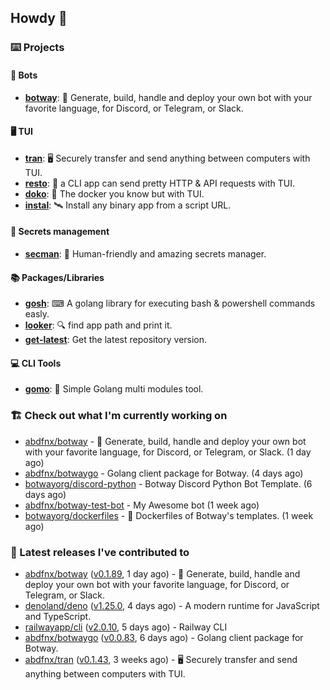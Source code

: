 ## Howdy 👋

### ⌨️ Projects

#### 🤖 Bots

- [**botway**](https://github.com/abdfnx/botway): 🤖 Generate, build, handle and deploy your own bot with your favorite language, for Discord, or Telegram, or Slack.

#### 🖥 TUI

- [**tran**](https://github.com/abdfnx/tran): 🖥 Securely transfer and send anything between computers with TUI.
- [**resto**](https://github.com/abdfnx/resto): 🔗 a CLI app can send pretty HTTP & API requests with TUI.
- [**doko**](https://github.com/abdfnx/doko): 🐳 The docker you know but with TUI.
- [**instal**](https://github.com/abdfnx/instal): 🛰️ Install any binary app from a script URL.

#### 🔐 Secrets management

- [**secman**](https://github.com/scmn-dev/secman): 👊 Human-friendly and amazing secrets manager.

#### 📚 Packages/Libraries

- [**gosh**](https://github.com/abdfnx/gosh): ⌨ A golang library for executing bash & powershell commands easly.
- [**looker**](https://github.com/abdfnx/looker): 🔍 find app path and print it.
- [**get-latest**](https://github.com/scmn-dev/get-latest): Get the latest repository version.

#### 💻 CLI Tools 

- [**gomo**](https://github.com/abdfnx/gomo): 📐 Simple Golang multi modules tool.

### 🏗️ Check out what I'm currently working on


- [abdfnx/botway](https://github.com/abdfnx/botway) - 🤖 Generate, build, handle and deploy your own bot with your favorite language, for Discord, or Telegram, or Slack. (1 day ago)
- [abdfnx/botwaygo](https://github.com/abdfnx/botwaygo) - Golang client package for Botway. (4 days ago)
- [botwayorg/discord-python](https://github.com/botwayorg/discord-python) - Botway Discord Python Bot Template. (6 days ago)
- [abdfnx/botway-test-bot](https://github.com/abdfnx/botway-test-bot) - My Awesome bot (1 week ago)
- [botwayorg/dockerfiles](https://github.com/botwayorg/dockerfiles) - 🐋 Dockerfiles of Botway&#39;s templates. (1 week ago)

### 🔭 Latest releases I've contributed to

- [abdfnx/botway](https://github.com/abdfnx/botway) ([v0.1.89](https://github.com/abdfnx/botway/releases/tag/v0.1.89), 1 day ago) - 🤖 Generate, build, handle and deploy your own bot with your favorite language, for Discord, or Telegram, or Slack.
- [denoland/deno](https://github.com/denoland/deno) ([v1.25.0](https://github.com/denoland/deno/releases/tag/v1.25.0), 4 days ago) - A modern runtime for JavaScript and TypeScript.
- [railwayapp/cli](https://github.com/railwayapp/cli) ([v2.0.10](https://github.com/railwayapp/cli/releases/tag/v2.0.10), 5 days ago) - Railway CLI
- [abdfnx/botwaygo](https://github.com/abdfnx/botwaygo) ([v0.0.83](https://github.com/abdfnx/botwaygo/releases/tag/v0.0.83), 6 days ago) - Golang client package for Botway.
- [abdfnx/tran](https://github.com/abdfnx/tran) ([v0.1.43](https://github.com/abdfnx/tran/releases/tag/v0.1.43), 3 weeks ago) - 🖥 Securely transfer and send anything between computers with TUI.
